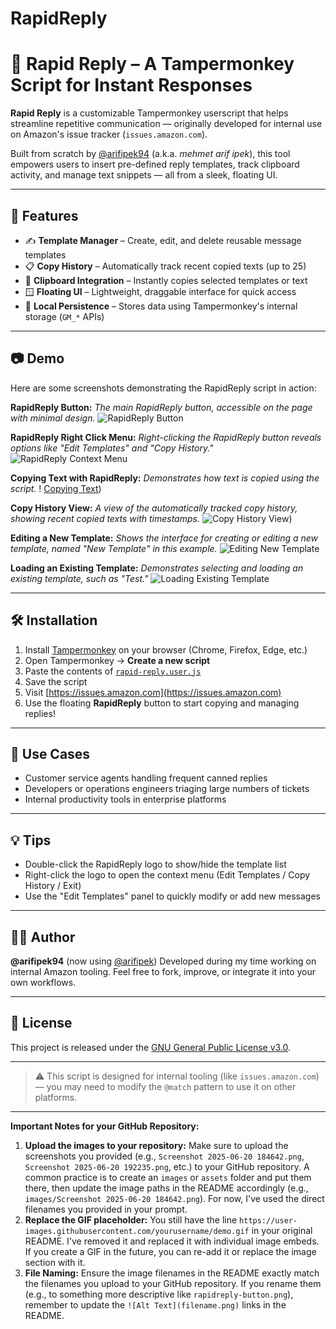# RapidReply

# 🚀 Rapid Reply – A Tampermonkey Script for Instant Responses

**Rapid Reply** is a customizable Tampermonkey userscript that helps streamline repetitive communication — originally developed for internal use on Amazon's issue tracker (`issues.amazon.com`).

Built from scratch by [@arifipek94](https://github.com/arifipek94) (a.k.a. *mehmet arif ipek*), this tool empowers users to insert pre-defined reply templates, track clipboard activity, and manage text snippets — all from a sleek, floating UI.

-----

## 🔧 Features

  - ✍️ **Template Manager** – Create, edit, and delete reusable message templates
  - 📋 **Copy History** – Automatically track recent copied texts (up to 25)
  - 📎 **Clipboard Integration** – Instantly copies selected templates or text
  - 🪟 **Floating UI** – Lightweight, draggable interface for quick access
  - 🧠 **Local Persistence** – Stores data using Tampermonkey's internal storage (`GM_*` APIs)

-----

## 📷 Demo

Here are some screenshots demonstrating the RapidReply script in action:

**RapidReply Button:**
*The main RapidReply button, accessible on the page with minimal design.*
![RapidReply Button](https://raw.githubusercontent.com/arifipek94/RapidReply/refs/heads/main/Screenshot%202025-06-20%20184642.png)

**RapidReply Right Click Menu:**
*Right-clicking the RapidReply button reveals options like "Edit Templates" and "Copy History."*
![RapidReply Context Menu](https://raw.githubusercontent.com/arifipek94/RapidReply/refs/heads/main/Screenshot%202025-06-20%20184722.png)

**Copying Text with RapidReply:**
*Demonstrates how text is copied using the script.*
! [Copying Text](https://raw.githubusercontent.com/arifipek94/RapidReply/refs/heads/main/Screenshot%202025-06-20%20192235.png))

**Copy History View:**
*A view of the automatically tracked copy history, showing recent copied texts with timestamps.*
![Copy History View](https://raw.githubusercontent.com/arifipek94/RapidReply/refs/heads/main/Screenshot%202025-06-20%20192303.png))

**Editing a New Template:**
*Shows the interface for creating or editing a new template, named "New Template" in this example.*
![Editing New Template](https://raw.githubusercontent.com/arifipek94/RapidReply/refs/heads/main/Screenshot%202025-06-20%20192327.png)


**Loading an Existing Template:**
*Demonstrates selecting and loading an existing template, such as "Test."*
![Loading Existing Template](https://raw.githubusercontent.com/arifipek94/RapidReply/refs/heads/main/Screenshot%202025-06-20%20192347.png)

-----

## 🛠 Installation

1.  Install [Tampermonkey](https://www.tampermonkey.net/) on your browser (Chrome, Firefox, Edge, etc.)
2.  Open Tampermonkey → **Create a new script**
3.  Paste the contents of [`rapid-reply.user.js`](https://www.google.com/search?q=./rapid-reply.user.js)
4.  Save the script
5.  Visit [https://issues.amazon.com](https://issues.amazon.com)
6.  Use the floating **RapidReply** button to start copying and managing replies\!

-----

## 🧩 Use Cases

  - Customer service agents handling frequent canned replies
  - Developers or operations engineers triaging large numbers of tickets
  - Internal productivity tools in enterprise platforms

-----

## 💡 Tips

  - Double-click the RapidReply logo to show/hide the template list
  - Right-click the logo to open the context menu (Edit Templates / Copy History / Exit)
  - Use the "Edit Templates" panel to quickly modify or add new messages

-----

## 👨‍💻 Author

**@arifipek94** (now using [@arifipek](https://github.com/arifipek94))
Developed during my time working on internal Amazon tooling.
Feel free to fork, improve, or integrate it into your own workflows.

-----

## 📝 License

This project is released under the [GNU General Public License v3.0](https://www.google.com/search?q=LICENSE).

-----

> ⚠️ This script is designed for internal tooling (like `issues.amazon.com`) — you may need to modify the `@match` pattern to use it on other platforms.

-----

**Important Notes for your GitHub Repository:**

1.  **Upload the images to your repository:** Make sure to upload the screenshots you provided (e.g., `Screenshot 2025-06-20 184642.png`, `Screenshot 2025-06-20 192235.png`, etc.) to your GitHub repository. A common practice is to create an `images` or `assets` folder and put them there, then update the image paths in the README accordingly (e.g., `images/Screenshot 2025-06-20 184642.png`). For now, I've used the direct filenames you provided in your prompt.
2.  **Replace the GIF placeholder:** You still have the line `https://user-images.githubusercontent.com/yourusername/demo.gif` in your original README. I've removed it and replaced it with individual image embeds. If you create a GIF in the future, you can re-add it or replace the image section with it.
3.  **File Naming:** Ensure the image filenames in the README exactly match the filenames you upload to your GitHub repository. If you rename them (e.g., to something more descriptive like `rapidreply-button.png`), remember to update the `![Alt Text](filename.png)` links in the README.
